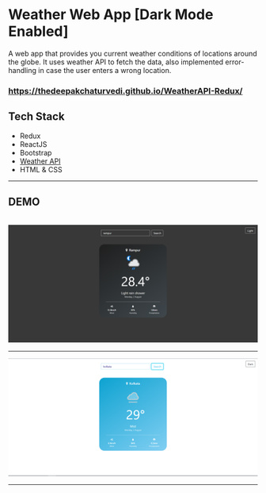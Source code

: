 # Weather Web App [Dark Mode Enabled]

A web app that provides you current weather conditions of locations around the globe. It uses weather API to fetch the data, also implemented error-handling in case the user enters a wrong location.

### <a href="https://thedeepakchaturvedi.github.io/WeatherAPI-Redux/">https://thedeepakchaturvedi.github.io/WeatherAPI-Redux/</a>

## Tech Stack

<ul>
<li>Redux</li>
<li>ReactJS</li>
<li>Bootstrap</li>
<li><a href="https://www.weatherapi.com/">Weather API</a></li>
<li>HTML & CSS</li>
</ul>

<hr>

## DEMO

<br>
<img src="ss1.PNG">
<br>
<hr>
<img src="ss2.png">
<br>
<hr>
